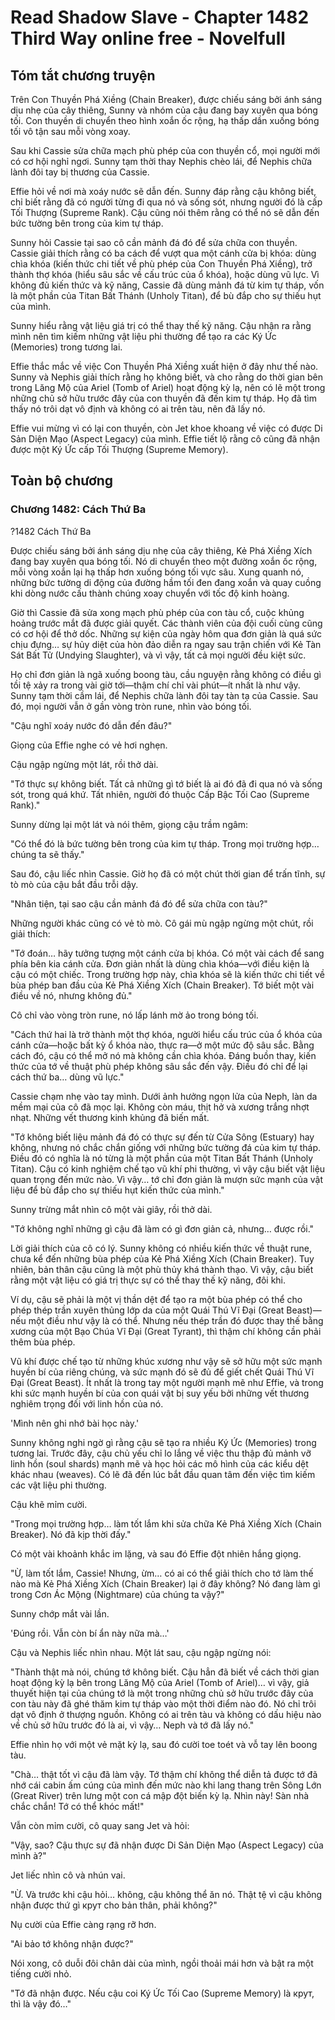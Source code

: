 # Read Shadow Slave - Chapter 1482 Third Way online free - Novelfull

## Tóm tắt chương truyện

Trên Con Thuyền Phá Xiềng (Chain Breaker), được chiếu sáng bởi ánh sáng dịu nhẹ của cây thiêng, Sunny và nhóm của cậu đang bay xuyên qua bóng tối. Con thuyền di chuyển theo hình xoắn ốc rộng, hạ thấp dần xuống bóng tối vô tận sau mỗi vòng xoay.

Sau khi Cassie sửa chữa mạch phù phép của con thuyền cổ, mọi người mới có cơ hội nghỉ ngơi. Sunny tạm thời thay Nephis chèo lái, để Nephis chữa lành đôi tay bị thương của Cassie.

Effie hỏi về nơi mà xoáy nước sẽ dẫn đến. Sunny đáp rằng cậu không biết, chỉ biết rằng đã có người từng đi qua nó và sống sót, nhưng người đó là cấp Tối Thượng (Supreme Rank). Cậu cũng nói thêm rằng có thể nó sẽ dẫn đến bức tường bên trong của kim tự tháp.

Sunny hỏi Cassie tại sao cô cần mảnh đá đó để sửa chữa con thuyền. Cassie giải thích rằng có ba cách để vượt qua một cánh cửa bị khóa: dùng chìa khóa (kiến thức chi tiết về phù phép của Con Thuyền Phá Xiềng), trở thành thợ khóa (hiểu sâu sắc về cấu trúc của ổ khóa), hoặc dùng vũ lực. Vì không đủ kiến thức và kỹ năng, Cassie đã dùng mảnh đá từ kim tự tháp, vốn là một phần của Titan Bất Thánh (Unholy Titan), để bù đắp cho sự thiếu hụt của mình.

Sunny hiểu rằng vật liệu giá trị có thể thay thế kỹ năng. Cậu nhận ra rằng mình nên tìm kiếm những vật liệu phi thường để tạo ra các Ký Ức (Memories) trong tương lai.

Effie thắc mắc về việc Con Thuyền Phá Xiềng xuất hiện ở đây như thế nào. Sunny và Nephis giải thích rằng họ không biết, và cho rằng do thời gian bên trong Lăng Mộ của Ariel (Tomb of Ariel) hoạt động kỳ lạ, nên có lẽ một trong những chủ sở hữu trước đây của con thuyền đã đến kim tự tháp. Họ đã tìm thấy nó trôi dạt vô định và không có ai trên tàu, nên đã lấy nó.

Effie vui mừng vì có lại con thuyền, còn Jet khoe khoang về việc có được Di Sản Diện Mạo (Aspect Legacy) của mình. Effie tiết lộ rằng cô cũng đã nhận được một Ký Ức cấp Tối Thượng (Supreme Memory).

## Toàn bộ chương

### Chương 1482: Cách Thứ Ba

?1482 Cách Thứ Ba

Được chiếu sáng bởi ánh sáng dịu nhẹ của cây thiêng, Kẻ Phá Xiềng Xích đang bay xuyên qua bóng tối. Nó di chuyển theo một đường xoắn ốc rộng, mỗi vòng xoắn lại hạ thấp hơn xuống bóng tối vực sâu. Xung quanh nó, những bức tường di động của đường hầm tối đen đang xoắn và quay cuồng khi dòng nước cấu thành chúng xoay chuyển với tốc độ kinh hoàng.

Giờ thì Cassie đã sửa xong mạch phù phép của con tàu cổ, cuộc khủng hoảng trước mắt đã được giải quyết. Các thành viên của đội cuối cùng cũng có cơ hội để thở dốc. Những sự kiện của ngày hôm qua đơn giản là quá sức chịu đựng… sự hủy diệt của hòn đảo diễn ra ngay sau trận chiến với Kẻ Tàn Sát Bất Tử (Undying Slaughter), và vì vậy, tất cả mọi người đều kiệt sức.

Họ chỉ đơn giản là ngã xuống boong tàu, cầu nguyện rằng không có điều gì tồi tệ xảy ra trong vài giờ tới—thậm chí chỉ vài phút—ít nhất là như vậy. Sunny tạm thời cầm lái, để Nephis chữa lành đôi tay tàn tạ của Cassie. Sau đó, mọi người vẫn ở gần vòng tròn rune, nhìn vào bóng tối.

"Cậu nghĩ xoáy nước đó dẫn đến đâu?"

Giọng của Effie nghe có vẻ hơi nghẹn.

Cậu ngập ngừng một lát, rồi thở dài.

"Tớ thực sự không biết. Tất cả những gì tớ biết là ai đó đã đi qua nó và sống sót, trong quá khứ. Tất nhiên, người đó thuộc Cấp Bậc Tối Cao (Supreme Rank)."

Sunny dừng lại một lát và nói thêm, giọng cậu trầm ngâm:

"Có thể đó là bức tường bên trong của kim tự tháp. Trong mọi trường hợp… chúng ta sẽ thấy."

Sau đó, cậu liếc nhìn Cassie. Giờ họ đã có một chút thời gian để trấn tĩnh, sự tò mò của cậu bắt đầu trỗi dậy.

"Nhân tiện, tại sao cậu cần mảnh đá đó để sửa chữa con tàu?"

Những người khác cũng có vẻ tò mò. Cô gái mù ngập ngừng một chút, rồi giải thích:

"Tớ đoán… hãy tưởng tượng một cánh cửa bị khóa. Có một vài cách để sang phía bên kia cánh cửa. Đơn giản nhất là dùng chìa khóa—với điều kiện là cậu có một chiếc. Trong trường hợp này, chìa khóa sẽ là kiến thức chi tiết về bùa phép ban đầu của Kẻ Phá Xiềng Xích (Chain Breaker). Tớ biết một vài điều về nó, nhưng không đủ."

Cô chỉ vào vòng tròn rune, nó lấp lánh mờ ảo trong bóng tối.

"Cách thứ hai là trở thành một thợ khóa, người hiểu cấu trúc của ổ khóa của cánh cửa—hoặc bất kỳ ổ khóa nào, thực ra—ở một mức độ sâu sắc. Bằng cách đó, cậu có thể mở nó mà không cần chìa khóa. Đáng buồn thay, kiến thức của tớ về thuật phù phép không sâu sắc đến vậy. Điều đó chỉ để lại cách thứ ba… dùng vũ lực."

Cassie chạm nhẹ vào tay mình. Dưới ảnh hưởng ngọn lửa của Neph, làn da mềm mại của cô đã mọc lại. Không còn máu, thịt hở và xương trắng nhợt nhạt. Những vết thương kinh khủng đã biến mất.

"Tớ không biết liệu mảnh đá đó có thực sự đến từ Cửa Sông (Estuary) hay không, nhưng nó chắc chắn giống với những bức tường đá của kim tự tháp. Điều đó có nghĩa là nó từng là một phần của một Titan Bất Thánh (Unholy Titan). Cậu có kinh nghiệm chế tạo vũ khí phi thường, vì vậy cậu biết vật liệu quan trọng đến mức nào. Vì vậy… tớ chỉ đơn giản là mượn sức mạnh của vật liệu để bù đắp cho sự thiếu hụt kiến thức của mình."

Sunny trừng mắt nhìn cô một vài giây, rồi thở dài.

"Tớ không nghĩ những gì cậu đã làm có gì đơn giản cả, nhưng… được rồi."

Lời giải thích của cô có lý. Sunny không có nhiều kiến thức về thuật rune, chưa kể đến những bùa phép của Kẻ Phá Xiềng Xích (Chain Breaker). Tuy nhiên, bản thân cậu cũng là một phù thủy khá thành thạo. Vì vậy, cậu biết rằng một vật liệu có giá trị thực sự có thể thay thế kỹ năng, đôi khi.

Ví dụ, cậu sẽ phải là một vị thần dệt để tạo ra một bùa phép có thể cho phép thép trần xuyên thủng lớp da của một Quái Thú Vĩ Đại (Great Beast)—nếu một điều như vậy là có thể. Nhưng nếu thép trần đó được thay thế bằng xương của một Bạo Chúa Vĩ Đại (Great Tyrant), thì thậm chí không cần phải thêm bùa phép.

Vũ khí được chế tạo từ những khúc xương như vậy sẽ sở hữu một sức mạnh huyền bí của riêng chúng, và sức mạnh đó sẽ đủ để giết chết Quái Thú Vĩ Đại (Great Beast). Ít nhất là trong tay một người mạnh mẽ như Effie, và trong khi sức mạnh huyền bí của con quái vật bị suy yếu bởi những vết thương nghiêm trọng đối với linh hồn của nó.

'Mình nên ghi nhớ bài học này.'

Sunny không nghi ngờ gì rằng cậu sẽ tạo ra nhiều Ký Ức (Memories) trong tương lai. Trước đây, cậu chủ yếu chỉ lo lắng về việc thu thập đủ mảnh vỡ linh hồn (soul shards) mạnh mẽ và học hỏi các mô hình của các kiểu dệt khác nhau (weaves). Có lẽ đã đến lúc bắt đầu quan tâm đến việc tìm kiếm các vật liệu phi thường.

Cậu khẽ mỉm cười.

"Trong mọi trường hợp… làm tốt lắm khi sửa chữa Kẻ Phá Xiềng Xích (Chain Breaker). Nó đã kịp thời đấy."

Có một vài khoảnh khắc im lặng, và sau đó Effie đột nhiên hắng giọng.

"Ừ, làm tốt lắm, Cassie! Nhưng, ừm… có ai có thể giải thích cho tớ làm thế nào mà Kẻ Phá Xiềng Xích (Chain Breaker) lại ở đây không? Nó đang làm gì trong Cơn Ác Mộng (Nightmare) của chúng ta vậy?"

Sunny chớp mắt vài lần.

'Đúng rồi. Vẫn còn bí ẩn này nữa mà…'

Cậu và Nephis liếc nhìn nhau. Một lát sau, cậu ngập ngừng nói:

"Thành thật mà nói, chúng tớ không biết. Cậu hẳn đã biết về cách thời gian hoạt động kỳ lạ bên trong Lăng Mộ của Ariel (Tomb of Ariel)… vì vậy, giả thuyết hiện tại của chúng tớ là một trong những chủ sở hữu trước đây của con tàu này đã ghé thăm kim tự tháp vào một thời điểm nào đó. Nó chỉ trôi dạt vô định ở thượng nguồn. Không có ai trên tàu và không có dấu hiệu nào về chủ sở hữu trước đó là ai, vì vậy… Neph và tớ đã lấy nó."

Effie nhìn họ với một vẻ mặt kỳ lạ, sau đó cười toe toét và vỗ tay lên boong tàu.

"Chà… thật tốt vì cậu đã làm vậy. Tớ thậm chí không thể diễn tả được tớ đã nhớ cái cabin ấm cúng của mình đến mức nào khi lang thang trên Sông Lớn (Great River) trên lưng một con cá mập đột biến kỳ lạ. Nhìn này! Sàn nhà chắc chắn! Tớ có thể khóc mất!"

Vẫn còn mỉm cười, cô quay sang Jet và hỏi:

"Vậy, sao? Cậu thực sự đã nhận được Di Sản Diện Mạo (Aspect Legacy) của mình à?"

Jet liếc nhìn cô và nhún vai.

"Ừ. Và trước khi cậu hỏi… không, cậu không thể ăn nó. Thật tệ vì cậu không nhận được thứ gì крут cho bản thân, phải không?"

Nụ cười của Effie càng rạng rỡ hơn.

"Ai bảo tớ không nhận được?"

Nói xong, cô duỗi đôi chân dài của mình, ngồi thoải mái hơn và bật ra một tiếng cười nhỏ.

"Tớ đã nhận được. Nếu cậu coi Ký Ức Tối Cao (Supreme Memory) là крут, thì là vậy đó…"